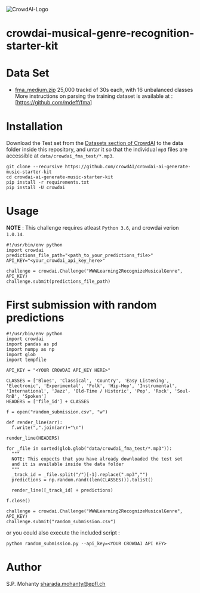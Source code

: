 ![CrowdAI-Logo](https://github.com/crowdAI/crowdai/raw/master/app/assets/images/misc/crowdai-logo-smile.svg?sanitize=true)
# crowdai-musical-genre-recognition-starter-kit

# Data Set
  * [fma_medium.zip](https://os.unil.cloud.switch.ch/fma/fma_medium.zip)
    25,000 trackd of 30s each, with 16 unbalanced classes
    More instructions on parsing the training dataset is available at :
    [https://github.com/mdeff/fma]

# Installation

Download the Test set from the [Datasets section of CrowdAI](#) to the data folder inside this repository,
and untar it so that the individual `mp3` files are accessible at `data/crowdai_fma_test/*.mp3`.
```
git clone --recursive https://github.com/crowdAI/crowdai-ai-generate-music-starter-kit
cd crowdai-ai-generate-music-starter-kit
pip install -r requirements.txt
pip install -U crowdai
```

# Usage
**NOTE** : This challenge requires atleast `Python 3.6`, and crowdai verion `1.0.14`.
```
#!/usr/bin/env python
import crowdai
predictions_file_path="<path_to_your_predictions_file>"
API_KEY="<your_crowdai_api_key_here>"

challenge = crowdai.Challenge("WWWLearning2RecognizeMusicalGenre", API_KEY)
challenge.submit(predictions_file_path)
```

# First submission with random predictions
```
#!/usr/bin/env python
import crowdai
import pandas as pd
import numpy as np
import glob
import tempfile

API_KEY = "<YOUR CROWDAI API_KEY HERE>"

CLASSES = ['Blues', 'Classical', 'Country', 'Easy Listening', 'Electronic', 'Experimental', 'Folk', 'Hip-Hop', 'Instrumental', 'International', 'Jazz', 'Old-Time / Historic', 'Pop', 'Rock', 'Soul-RnB', 'Spoken']
HEADERS = ['file_id'] + CLASSES

f = open("random_submission.csv", "w")

def render_line(arr):
  f.write(",".join(arr)+"\n")

render_line(HEADERS)

for _file in sorted(glob.glob("data/crowdai_fma_test/*.mp3")):
  """
  NOTE: This expects that you have already downloaded the test set
  and it is available inside the data folder
  """
  _track_id = _file.split("/")[-1].replace(".mp3","")
  predictions = np.random.rand((len(CLASSES))).tolist()

  render_line([_track_id] + predictions)

f.close()

challenge = crowdai.Challenge("WWWLearning2RecognizeMusicalGenre", API_KEY)
challenge.submit("random_submission.csv")

```

or you could also execute the included script :
```
python random_submission.py --api_key=<YOUR CROWDAI API KEY>
```
# Author
S.P. Mohanty <sharada.mohanty@epfl.ch>
